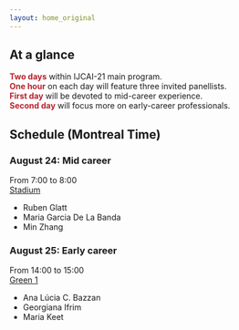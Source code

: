 ```yaml
---
layout: home_original
---
```


<style>
body {
text-align: justify}
</style>

## At a glance

<span style="color:#B8222E">**Two days**</span> within IJCAI-21 main program.\
<span style="color:#B8222E">**One hour**</span> on each day will feature three invited panellists.\
<span style="color:#B8222E">**First day**</span> will be devoted to mid-career experience.\
<span style="color:#B8222E">**Second day**</span> will focus more on early-career professionals.

## Schedule (Montreal Time)

### August 24: Mid career

<span class="text-nowrap"><i class="fa fa-clock-seven fa-fw"></i></span> From 7:00 to 8:00\
<span class="text-nowrap"><i class="fa fa-location-dot fa-fw"></i></span> [Stadium](https://ijcai-21.org/venue/)
- Ruben Glatt
- Maria Garcia De La Banda
- Min Zhang

### August 25: Early career

<span class="text-nowrap"><i class="fa fa-clock-three fa-fw"></i></span> From 14:00 to 15:00\
<span class="text-nowrap"><i class="fa fa-location-dot fa-fw"></i></span> [Green 1](https://ijcai-21.org/venue/)
- Ana Lúcia C. Bazzan
- Georgiana Ifrim
- Maria Keet


